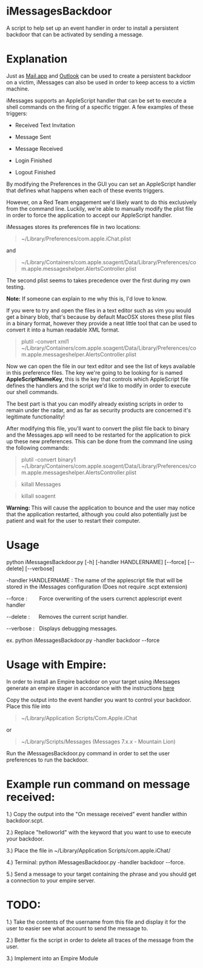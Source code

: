 # iMessagesBackdoor
A script to help set up an event handler in order to install a persistent backdoor that can be activated by sending a message.

# Explanation
Just as <a href="https://www.n00py.io/2016/10/using-email-for-persistence-on-os-x/">Mail.app</a> and <a href="https://github.com/sensepost/ruler">Outlook</a> can be used to create a persistent backdoor on a victim, iMessages can also be used in order to keep access to a victim machine.

iMessages supports an AppleScript handler that can be set to execute a shell commands on the firing of a specific trigger. A few examples of these triggers:

- Received Text Invitation

- Message Sent

- Message Received

- Login Finished

- Logout Finished

By modifying the Preferences in the GUI you can set an AppleScript handler that defines what happens when each of these events triggers.

However, on a Red Team engagement we'd likely want to do this exclusively from the command line. Luckily, we're able to manually modify  the plist file in order to force the application to accept our AppleScript handler.

iMessages stores its preferences file in two locations:

> \~/Library/Preferences/com.apple.iChat.plist

and

> \~/Library/Containers/com.apple.soagent/Data/Library/Preferences/com.apple.messageshelper.AlertsController.plist

The second plist seems to takes precedence over the first during my own testing.

<strong>Note:</strong> If someone can explain to me why this is, I'd love to know.

If you were to try and open the files in a text editor such as vim you would get a binary blob, that's because by default MacOSX stores these plist files in a binary format, however they provide a neat little tool that can be used to convert it into a human readable XML format.

>plutil -convert xml1 \~/Library/Containers/com.apple.soagent/Data/Library/Preferences/com.apple.messageshelper.AlertsController.plist

Now we can open the file in our text editor and see the list of keys available in this preference files. The key we're going to be looking for is named <strong>AppleScriptNameKey</strong>, this is the key that controls which AppleScript file defines the handlers and the script we'd like to modify in order to execute our shell commands.

The best part is that you can modify already existing scripts in order to remain under the radar, and as far as security products are concerned it's legitimate functionality!

After modifying this file, you'll want to convert the plist file back to binary and the Messages.app will need to be restarted for the application to pick up these new preferences. This can be done from the command line using the following commands:

> plutil -convert binary1 ~/Library/Containers/com.apple.soagent/Data/Library/Preferences/com.apple.messageshelper.AlertsController.plist

> killall Messages

> killall soagent

<strong>Warning: </strong>This will cause the application to bounce and the user may notice that the application restarted, although you could also potentially just be patient and wait for the user to restart their computer.


# Usage
python iMessagesBackdoor.py [-h] [-handler HANDLERNAME] [--force] [--delete] [--verbose]

-handler HANDLERNAME : The name of the applescript file that will be stored in the iMessages configuration (Does not require .scpt extension)

--force : &nbsp;&nbsp;&nbsp;&nbsp;&nbsp;&nbsp; Force overwriting of the users currenct applescript event handler

--delete :&nbsp;&nbsp;&nbsp;&nbsp;&nbsp; Removes the current script handler.

--verbose :&nbsp;&nbsp; Displays debugging messages.

ex. python iMessagesBackdoor.py -handler backdoor --force

# Usage with Empire:
In order to install an Empire backdoor on your target using iMessages generate an empire stager in accordance with the instructions <a href="https://www.powershellempire.com/?page_id=104">here</a>

Copy the output into the event handler you want to control your backdoor. 
Place this file into 

> ~/Library/Application Scripts/Com.Apple.iChat 

or 

> ~/Library/Scripts/Messages (Messages 7.x.x - Mountain Lion)

Run the iMessagesBackdoor.py command in order to set the user preferences to run the backdoor.


# Example run command on message received:
1.) Copy the output into the "On message received" event handler within backdoor.scpt.

2.) Replace "helloworld" with the keyword that you want to use to execute your backdoor.

3.) Place the file in ~/Library/Application Scripts/com.apple.iChat/

4.) Terminal: python iMessagesBackdoor.py -handler backdoor --force.

5.) Send a message to your target containing the phrase and you should get a connection to your empire server.

# TODO:
1.) Take the contents of the username from this file and display it for the user to easier see what account to send the message to.

2.) Better fix the script in order to delete all traces of the message from the user.

3.) Implement into an Empire Module

